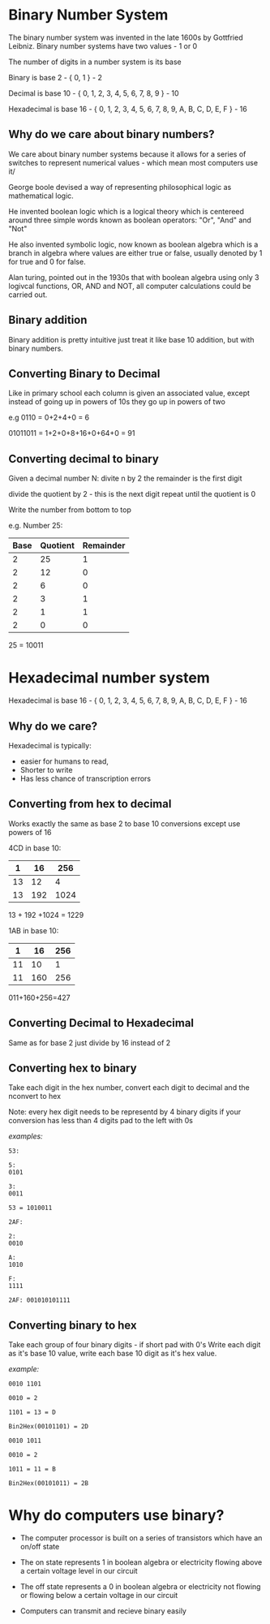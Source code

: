 # Binary Number System

The binary number system was invented in the late 1600s by Gottfried Leibniz.
Binary number systems have two values - 1 or 0

The number of digits in a number system is its base

Binary is base 2 - { 0, 1 } - 2

Decimal is base 10 - { 0, 1, 2, 3, 4, 5, 6, 7, 8, 9 } - 10

Hexadecimal is base 16 - { 0, 1, 2, 3, 4, 5, 6, 7, 8, 9, A, B, C, D, E, F } - 16

## Why do we care about binary numbers?
We care about binary number systems because it allows for a series of switches to represent numerical values - which mean most computers use it/

George boole devised a way of representing philosophical logic as mathematical logic.

He invented boolean logic which is a logical theory which is centereed around three simple words known as boolean operators: "Or", "And" and "Not"

He also invented symbolic logic, now known as boolean algebra which is a branch in algebra where values are either true or false, usually denoted by 1 for true and 0 for false.

Alan turing, pointed out in the 1930s that with boolean algebra using only 3 logivcal functions, OR, AND and NOT, all computer calculations could be carried out.

## Binary addition

Binary addition is pretty intuitive
just treat it like base 10 addition, but with binary numbers.

## Converting Binary to Decimal

Like in primary school each column is given an associated value, except instead of going up in powers of 10s they go up in powers of two

e.g 0110 = 0+2+4+0 = 6

01011011 = 1+2+0+8+16+0+64+0 = 91

## Converting decimal to binary

Given a decimal number N:
divite n by 2 the remainder is the first digit

divide the quotient by 2 - this is the next digit
repeat until the quotient is 0	

Write the number from bottom to top

e.g. Number 25:

| Base | Quotient | Remainder |
|------|----------|-----------|
| 2    | 25       | 1         |
| 2    | 12       | 0         |
| 2    | 6        | 0         |
| 2    | 3        | 1         |
| 2    | 1        | 1         |
| 2    | 0        | 0         |

25 = 10011


# Hexadecimal number system

Hexadecimal is base 16 - { 0, 1, 2, 3, 4, 5, 6, 7, 8, 9, A, B, C, D, E, F } - 16

## Why do we care?

Hexadecimal is typically: 
 * easier for humans to read,
 * Shorter to write
 * Has less chance of transcription errors

## Converting from hex to decimal

Works exactly the same as base 2 to base 10 conversions except use powers of 16

4CD in base 10: 

| 1  | 16  | 256  |
|----|-----|------|
| 13 | 12  | 4    |
| 13 | 192 | 1024 |

13 + 192 +1024 = 1229

1AB in base 10:

| 1  | 16  | 256 |
|----|-----|-----|
| 11 | 10  | 1   |
| 11 | 160 | 256 |

011+160+256=427

## Converting Decimal to Hexadecimal

Same as for base 2 just divide by 16 instead of 2


## Converting hex to binary

Take each digit in the hex number, convert each digit to decimal and the nconvert to hex

Note: every hex digit needs to be representd by 4 binary digits if your conversion has less than 4 digits pad to the left with 0s

*examples:*
```
53:

5:
0101

3:
0011

53 = 1010011

2AF:

2:
0010

A:
1010

F:
1111

2AF: 001010101111
```

## Converting binary to hex

Take each group of four binary digits - if short pad with 0's
Write each digit as it's base 10 value, write each base 10 digit as it's hex value.

*example:*
```
0010 1101

0010 = 2

1101 = 13 = D

Bin2Hex(00101101) = 2D

0010 1011

0010 = 2

1011 = 11 = B

Bin2Hex(00101011) = 2B

```

# Why do computers use binary?

* The computer processor is built on a series of transistors which have an on/off state

* The on state represents 1 in boolean algebra or electricity flowing above a certain voltage level in our circuit

* The off state represents a 0 in boolean algebra or electricity not flowing or flowing below a certain voltage in our circuit

* Computers can transmit and recieve binary easily



